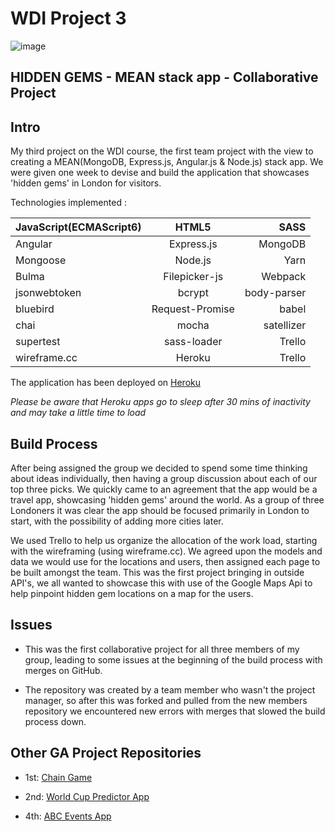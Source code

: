 # WDI Project 3 

![image](https://ga-dash.s3.amazonaws.com/production/assets/logo-9f88ae6c9c3871690e33280fcf557f33.png)

## HIDDEN GEMS - MEAN stack app - Collaborative Project

## Intro

My third project on the WDI course, the first team project with the view to creating a MEAN(MongoDB, Express.js, Angular.js & Node.js) stack app. We were given one week to devise and build the application that showcases 'hidden gems' in London for visitors.

Technologies implemented : 


| JavaScript(ECMAScript6)        | HTML5           | SASS  |
| ------------- |:-------------:| -----:|
| Angular      | Express.js | MongoDB |
| Mongoose      | Node.js      |   Yarn |
| Bulma |   Filepicker-js   |    Webpack |
| jsonwebtoken | bcrypt     |    body-parser |
| bluebird | Request-Promise     |    babel |
| chai | mocha     |    satellizer |
| supertest | sass-loader     |    Trello |
| wireframe.cc | Heroku     |    Trello |


The application has been deployed on [Heroku](https://hidden-gems-api.herokuapp.com) 

*Please be aware that Heroku apps go to sleep after 30 mins of inactivity and may take a little time to load*


## Build Process 

After being assigned the group we decided to spend some time thinking about ideas individually, then having a group discussion about each of our top three picks. We quickly came to an agreement that the app would be a travel app, showcasing 'hidden gems' around the world. As a group of three Londoners it was clear the app should be focused primarily in London to start, with the possibility of adding more cities later.

We used Trello to help us organize the allocation of the work load, starting with the wireframing (using wireframe.cc). We agreed upon the models and data we would use for the locations and users, then assigned each page to be built amongst the team. 
This was the first project bringing in outside API's, we all wanted to showcase this with use of the Google Maps Api to help pinpoint hidden gem locations on a map for the users.



## Issues

  * This was the first collaborative project for all three members of my group, leading to some issues at the beginning of the build process with merges on GitHub. 
  
  * The repository was created by a team member who wasn't the project manager, so after this was forked and pulled from the new members repository we encountered new errors with merges that slowed the build process down.

  
  
##  Other GA Project Repositories

  * 1st: [Chain Game](https://github.com/sayersb/project-1-wdi)

  * 2nd: [World Cup Predictor App](https://github.com/sayersb/project-2-wdi)

  * 4th: [ABC Events App](https://github.com/sayersb/WDI-PROJECT-4)

  
